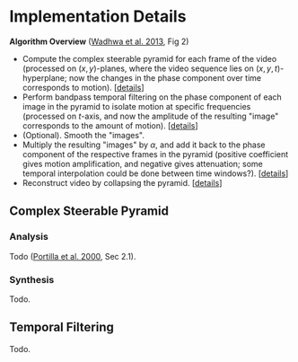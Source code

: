 # Implementation Details

**Algorithm Overview** ([Wadhwa et al. 2013][1], Fig 2)
- Compute the complex steerable pyramid for each frame of the video (processed on $(x,y)$-planes, where the video sequence lies on $(x,y,t)$-hyperplane; now the changes in the phase component over time corresponds to motion).  [[details](#analysis)]
- Perform bandpass temporal filtering on the phase component of each image in the pyramid to isolate motion at specific frequencies (processed on $t$-axis, and now the amplitude of the resulting "image" corresponds to the amount of motion).  [[details](#temporal-filtering)]
- (Optional).  Smooth the "images".
- Multiply the resulting "images" by $\alpha$, and add it back to the phase component of the respective frames in the pyramid (positive coefficient gives motion amplification, and negative gives attenuation; some temporal interpolation could be done between time windows?).  [[details](#temporal-filtering)]
- Reconstruct video by collapsing the pyramid.  [[details](#synthesis)]

## Complex Steerable Pyramid

### Analysis

Todo ([Portilla et al. 2000][2], Sec 2.1).

### Synthesis

Todo.

## Temporal Filtering

Todo.

[1]: http://people.csail.mit.edu/nwadhwa/phase-video/phase-video.pdf
[2]: https://www.cns.nyu.edu/pub/eero/portilla99-reprint.pdf
